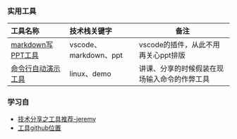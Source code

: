 ### 实用工具

工具名称|技术栈关键字|备注
:-----|:-----|-----
[markdown写PPT工具](mark-markdown-ppt)|vscode、markdown、ppt|vscode的插件，从此不用再关心ppt排版
[命令行自动演示工具](scripts/show-demo-magic)|linux、demo|讲课、分享的时候假装在现场输入命令的作弊工具

### 学习自

- [技术分享之工具推荐-jeremy](https://jeremyxu2010.github.io/2020/05/%E6%8A%80%E6%9C%AF%E5%88%86%E4%BA%AB%E4%B9%8B%E5%B7%A5%E5%85%B7%E6%8E%A8%E8%8D%90/)
- [工具github位置](https://github.com/paxtonhare/demo-magic)
